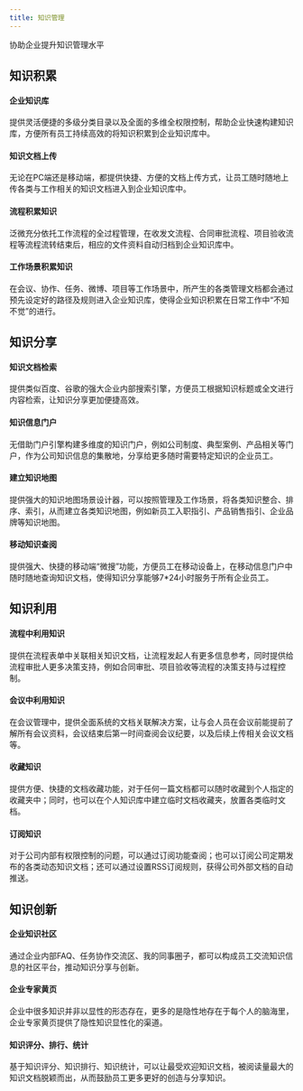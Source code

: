 ```yaml
---
title: 知识管理
---
```


协助企业提升知识管理水平

## 知识积累

#### 企业知识库

提供灵活便捷的多级分类目录以及全面的多维全权限控制，帮助企业快速构建知识库，方便所有员工持续高效的将知识积累到企业知识库中。



#### 知识文档上传

无论在PC端还是移动端，都提供快捷、方便的文档上传方式，让员工随时随地上传各类与工作相关的知识文档进入到企业知识库中。



#### 流程积累知识

泛微充分依托工作流程的全过程管理，在收发文流程、合同审批流程、项目验收流程等流程流转结束后，相应的文件资料自动归档到企业知识库中。



#### 工作场景积累知识

在会议、协作、任务、微博、项目等工作场景中，所产生的各类管理文档都会通过预先设定好的路径及规则进入企业知识库，使得企业知识积累在日常工作中“不知不觉”的进行。



## 知识分享

#### 知识文档检索

提供类似百度、谷歌的强大企业内部搜索引擎，方便员工根据知识标题或全文进行内容检索，让知识分享更加便捷高效。




#### 知识信息门户

无借助门户引擎构建多维度的知识门户，例如公司制度、典型案例、产品相关等门户，作为公司知识信息的集散地，分享给更多随时需要特定知识的企业员工。



#### 建立知识地图

提供强大的知识地图场景设计器，可以按照管理及工作场景，将各类知识整合、排序、索引，从而建立各类知识地图，例如新员工入职指引、产品销售指引、企业品牌等知识地图。



#### 移动知识查阅

提供强大、快捷的移动端“微搜”功能，方便员工在移动设备上，在移动信息门户中随时随地查询知识文档，使得知识分享能够7*24小时服务于所有企业员工。



## 知识利用

#### 流程中利用知识

提供在流程表单中关联相关知识文档，让流程发起人有更多信息参考，同时提供给流程审批人更多决策支持，例如合同审批、项目验收等流程的决策支持与过程控制。



#### 会议中利用知识

在会议管理中，提供全面系统的文档关联解决方案，让与会人员在会议前能提前了解所有会议资料，会议结束后第一时间查阅会议纪要，以及后续上传相关会议文档等。



#### 收藏知识

提供方便、快捷的文档收藏功能，对于任何一篇文档都可以随时收藏到个人指定的收藏夹中；同时，也可以在个人知识库中建立临时文档收藏夹，放置各类临时文档。



#### 订阅知识

对于公司内部有权限控制的问题，可以通过订阅功能查阅；也可以订阅公司定期发布的各类动态知识文档；还可以通过设置RSS订阅规则，获得公司外部文档的自动推送。



## 知识创新

#### 企业知识社区

通过企业内部FAQ、任务协作交流区、我的同事圈子，都可以构成员工交流知识信息的社区平台，推动知识分享与创新。



#### 企业专家黄页

企业中很多知识并非以显性的形态存在，更多的是隐性地存在于每个人的脑海里，企业专家黄页提供了隐性知识显性化的渠道。



#### 知识评分、排行、统计

基于知识评分、知识排行、知识统计，可以让最受欢迎知识文档，被阅读量最大的知识文档脱颖而出，从而鼓励员工更多更好的创造与分享知识。